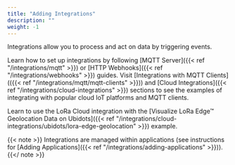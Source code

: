 ```yaml
---
title: "Adding Integrations"
description: ""
weight: -1
---
```


Integrations allow you to process and act on data by triggering events.

<!--more-->

Learn how to set up integrations by following [MQTT Server]({{< ref "/integrations/mqtt" >}}) or [HTTP Webhooks]({{< ref "/integrations/webhooks" >}}) guides. Visit [Integrations with MQTT Clients](({{< ref "/integrations/mqtt/mqtt-clients" >}})) and [Cloud Integrations]({{< ref "/integrations/cloud-integrations" >}}) sections to see the examples of integrating with popular cloud IoT platforms and MQTT clients. 

Learn to use the LoRa Cloud integration with the [Visualize LoRa Edge™ Geolocation Data on Ubidots]({{< ref "/integrations/cloud-integrations/ubidots/lora-edge-geolocation" >}}) example.

{{< note >}} Integrations are managed within applications (see instructions for [Adding Applications]({{< ref "/integrations/adding-applications" >}})). {{</ note >}}
